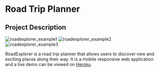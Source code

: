 # Road Trip Planner


## Project Description

![roadexplorer_example1](https://user-images.githubusercontent.com/28040242/190529422-cfb504a5-04e4-451e-afb9-5846f94bffd6.png)
![roadexplorer_example2](https://user-images.githubusercontent.com/28040242/190529426-8d593004-f169-401e-a681-985f5ff22989.png)
![roadexplorer_example3](https://user-images.githubusercontent.com/28040242/190529507-98db88a8-0b4e-49b9-9f75-2c0704a14eb3.png)


RoadExplorer is a road trip planner that allows users to discover new and exciting places along their way. It is a mobile responsive web application and a live demo can be viewed on [Heroku](https://roadexplorer.herokuapp.com/)


